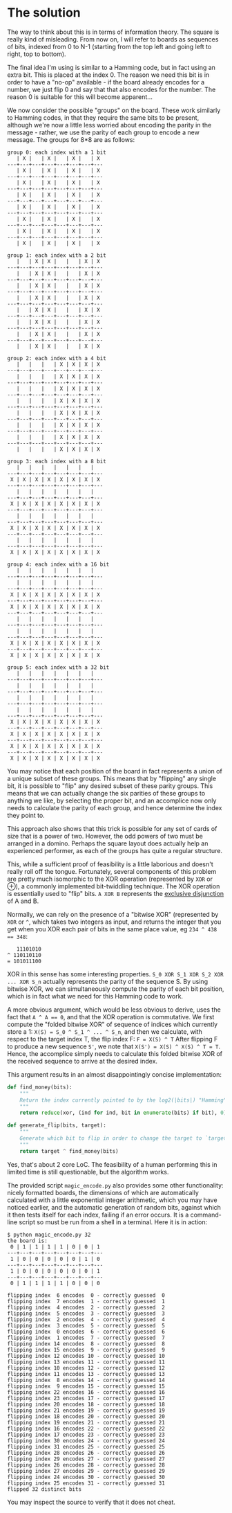 # The solution

The way to think about this is in terms of information theory. The square is
really kind of misleading. From now on, I will refer to boards as sequences of
bits, indexed from 0 to N-1 (starting from the top left and going left to right,
top to bottom).

The final idea I'm using is similar to a Hamming code, but in fact using an
extra bit. This is placed at the index 0. The reason we need this bit is in
order to have a "no-op" available - if the board already encodes for a number,
we just flip 0 and say that that also encodes for the number. The reason 0 is
suitable for this will become apparent...

We now consider the possible "groups" on the board. These work similarly to
Hamming codes, in that they require the same bits to be present, although we're
now a little less worried about encoding the parity in the message - rather, we
use the parity of each group to encode a new message. The groups for 8\*8 are as
follows:

```
group 0: each index with a 1 bit
   | X |   | X |   | X |   | X
---+---+---+---+---+---+---+---
   | X |   | X |   | X |   | X
---+---+---+---+---+---+---+---
   | X |   | X |   | X |   | X
---+---+---+---+---+---+---+---
   | X |   | X |   | X |   | X
---+---+---+---+---+---+---+---
   | X |   | X |   | X |   | X
---+---+---+---+---+---+---+---
   | X |   | X |   | X |   | X
---+---+---+---+---+---+---+---
   | X |   | X |   | X |   | X
---+---+---+---+---+---+---+---
   | X |   | X |   | X |   | X

group 1: each index with a 2 bit
   |   | X | X |   |   | X | X
---+---+---+---+---+---+---+---
   |   | X | X |   |   | X | X
---+---+---+---+---+---+---+---
   |   | X | X |   |   | X | X
---+---+---+---+---+---+---+---
   |   | X | X |   |   | X | X
---+---+---+---+---+---+---+---
   |   | X | X |   |   | X | X
---+---+---+---+---+---+---+---
   |   | X | X |   |   | X | X
---+---+---+---+---+---+---+---
   |   | X | X |   |   | X | X
---+---+---+---+---+---+---+---
   |   | X | X |   |   | X | X

group 2: each index with a 4 bit
   |   |   |   | X | X | X | X
---+---+---+---+---+---+---+---
   |   |   |   | X | X | X | X
---+---+---+---+---+---+---+---
   |   |   |   | X | X | X | X
---+---+---+---+---+---+---+---
   |   |   |   | X | X | X | X
---+---+---+---+---+---+---+---
   |   |   |   | X | X | X | X
---+---+---+---+---+---+---+---
   |   |   |   | X | X | X | X
---+---+---+---+---+---+---+---
   |   |   |   | X | X | X | X
---+---+---+---+---+---+---+---
   |   |   |   | X | X | X | X

group 3: each index with a 8 bit
   |   |   |   |   |   |   |
---+---+---+---+---+---+---+---
 X | X | X | X | X | X | X | X
---+---+---+---+---+---+---+---
   |   |   |   |   |   |   |
---+---+---+---+---+---+---+---
 X | X | X | X | X | X | X | X
---+---+---+---+---+---+---+---
   |   |   |   |   |   |   |
---+---+---+---+---+---+---+---
 X | X | X | X | X | X | X | X
---+---+---+---+---+---+---+---
   |   |   |   |   |   |   |
---+---+---+---+---+---+---+---
 X | X | X | X | X | X | X | X

group 4: each index with a 16 bit
   |   |   |   |   |   |   |
---+---+---+---+---+---+---+---
   |   |   |   |   |   |   |
---+---+---+---+---+---+---+---
 X | X | X | X | X | X | X | X
---+---+---+---+---+---+---+---
 X | X | X | X | X | X | X | X
---+---+---+---+---+---+---+---
   |   |   |   |   |   |   |
---+---+---+---+---+---+---+---
   |   |   |   |   |   |   |
---+---+---+---+---+---+---+---
 X | X | X | X | X | X | X | X
---+---+---+---+---+---+---+---
 X | X | X | X | X | X | X | X

group 5: each index with a 32 bit
   |   |   |   |   |   |   |
---+---+---+---+---+---+---+---
   |   |   |   |   |   |   |
---+---+---+---+---+---+---+---
   |   |   |   |   |   |   |
---+---+---+---+---+---+---+---
   |   |   |   |   |   |   |
---+---+---+---+---+---+---+---
 X | X | X | X | X | X | X | X
---+---+---+---+---+---+---+---
 X | X | X | X | X | X | X | X
---+---+---+---+---+---+---+---
 X | X | X | X | X | X | X | X
---+---+---+---+---+---+---+---
 X | X | X | X | X | X | X | X
```

You may notice that each position of the board in fact represents a union of a
unique subset of these groups. This means that by "flipping" any single bit, it
is possible to "flip" any desired subset of these parity groups. This means that
we can actually change the six parities of these groups to anything we like, by
selecting the proper bit, and an accomplice now only needs to calculate the
parity of each group, and hence determine the index they point to.

This approach also shows that this trick is possible for any set of cards of
size that is a power of two. However, the odd powers of two must be arranged in
a domino. Perhaps the square layout does actually help an experienced performer,
as each of the groups has quite a regular structure.

This, while a sufficient proof of feasibility is a little laborious and doesn't
really roll off the tongue. Fortunately, several components of this problem are
pretty much isomorphic to the XOR operation (represented by `XOR` or &oplus;), a
commonly implemented bit-twiddling technique. The XOR operation is essentially
used to "flip" bits. `A XOR B` represents the
[exclusive disjunction](https://en.wikipedia.org/wiki/Exclusive_or) of A and B.

Normally, we can rely on the presence of a "bitwise XOR" (represented by `XOR`
or `^`, which takes two integers as input, and returns the integer that you get
when you XOR each pair of bits in the same place value, eg `234 ^ 438 == 348`:

```
   11101010
^ 110110110
= 101011100
```

XOR in this sense has some interesting properties.
`S_0 XOR S_1 XOR S_2 XOR ... XOR S_n` actually represents the parity of the
sequence S. By using bitwise XOR, we can simultaneously compute the parity of
each bit position, which is in fact what we need for this Hamming code to work.

A more obvious argument, which would be less obvious to derive, uses the fact
that `A ^ A == 0`, and that the XOR operation is commutative. We first compute
the "folded bitwise XOR" of sequence of indices which currently store a 1: `X(S)
= S_0 ^ S_1 ^ ... ^ S_n`, and then we calculate, with respect to the target
index T, the flip index F: `F = X(S) ^ T` After flipping F to produce a new
sequence `S'`, we note that `X(S') = X(S) ^ X(S) ^ T = T`. Hence, the accomplice
simply needs to calculate this folded bitwise XOR of the received sequence to
arrive at the desired index.

This argument results in an almost disappointingly concise implementation:

```python
def find_money(bits):
    """
    Return the index currently pointed to by the log2(|bits|) "Hamming" bits.
    """
    return reduce(xor, (ind for ind, bit in enumerate(bits) if bit), 0)

def generate_flip(bits, target):
    """
    Generate which bit to flip in order to change the target to `target`.
    """
    return target ^ find_money(bits)
```

Yes, that's about 2 core LoC. The feasibility of a human performing this in
limited time is still questionable, but the algorithm works.

The provided script `magic_encode.py` also provides some other functionality:
nicely formatted boards, the dimensions of which are automatically calculated
with a little exponential integer arithmetic, which you may have noticed
earlier, and the automatic generation of random bits, against which it then
tests itself for each index, failing if an error occurs. It is a command-line
script so must be run from a shell in a terminal. Here it is in action:

```
$ python magic_encode.py 32
the board is:
 0 | 1 | 1 | 1 | 1 | 0 | 0 | 1
---+---+---+---+---+---+---+---
 1 | 0 | 0 | 0 | 0 | 0 | 1 | 0
---+---+---+---+---+---+---+---
 1 | 0 | 0 | 0 | 0 | 0 | 0 | 1
---+---+---+---+---+---+---+---
 0 | 1 | 1 | 1 | 1 | 0 | 0 | 0

flipping index  6 encodes  0 - correctly guessed  0
flipping index  7 encodes  1 - correctly guessed  1
flipping index  4 encodes  2 - correctly guessed  2
flipping index  5 encodes  3 - correctly guessed  3
flipping index  2 encodes  4 - correctly guessed  4
flipping index  3 encodes  5 - correctly guessed  5
flipping index  0 encodes  6 - correctly guessed  6
flipping index  1 encodes  7 - correctly guessed  7
flipping index 14 encodes  8 - correctly guessed  8
flipping index 15 encodes  9 - correctly guessed  9
flipping index 12 encodes 10 - correctly guessed 10
flipping index 13 encodes 11 - correctly guessed 11
flipping index 10 encodes 12 - correctly guessed 12
flipping index 11 encodes 13 - correctly guessed 13
flipping index  8 encodes 14 - correctly guessed 14
flipping index  9 encodes 15 - correctly guessed 15
flipping index 22 encodes 16 - correctly guessed 16
flipping index 23 encodes 17 - correctly guessed 17
flipping index 20 encodes 18 - correctly guessed 18
flipping index 21 encodes 19 - correctly guessed 19
flipping index 18 encodes 20 - correctly guessed 20
flipping index 19 encodes 21 - correctly guessed 21
flipping index 16 encodes 22 - correctly guessed 22
flipping index 17 encodes 23 - correctly guessed 23
flipping index 30 encodes 24 - correctly guessed 24
flipping index 31 encodes 25 - correctly guessed 25
flipping index 28 encodes 26 - correctly guessed 26
flipping index 29 encodes 27 - correctly guessed 27
flipping index 26 encodes 28 - correctly guessed 28
flipping index 27 encodes 29 - correctly guessed 29
flipping index 24 encodes 30 - correctly guessed 30
flipping index 25 encodes 31 - correctly guessed 31
flipped 32 distinct bits
```

You may inspect the source to verify that it does not cheat.
